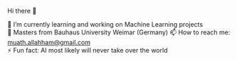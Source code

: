 Hi there 👋  


🔭 I’m currently learning and working on Machine Learning projects  
🏫 Masters from Bauhaus University Weimar (Germany)
📫 How to reach me: muath.allahham@gmail.com  
⚡ Fun fact: AI most likely will never take over the world  
